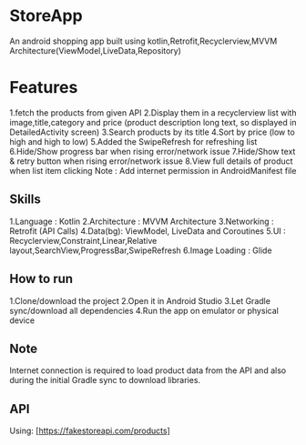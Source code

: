 # StoreApp

An android shopping app built using kotlin,Retrofit,Recyclerview,MVVM Architecture(ViewModel,LiveData,Repository)

# Features

1.fetch the products from given API
2.Display them in a recyclerview list with image,title,category and price
    (product description long text, so displayed in DetailedActivity screen)
3.Search products by its title
4.Sort by price (low to high and high to low)
5.Added the SwipeRefresh for refreshing list
6.Hide/Show progress bar when rising error/network issue
7.Hide/Show text & retry button when rising error/network issue
8.View full details of product when list item  clicking
Note : Add internet permission in AndroidManifest file

## Skills
1.Language : Kotlin
2.Architecture : MVVM Architecture
3.Networking : Retrofit (API Calls)
4.Data(bg): ViewModel, LiveData and Coroutines
5.UI : Recyclerview,Constraint,Linear,Relative layout,SearchView,ProgressBar,SwipeRefresh
6.Image Loading : Glide

## How to run
1.Clone/download the project
2.Open it in Android Studio
3.Let Gradle sync/download all dependencies
4.Run the app on emulator or physical device
## Note
Internet connection is required to load product data from the API and also during the initial Gradle sync to download libraries.


## API
Using: [https://fakestoreapi.com/products]
